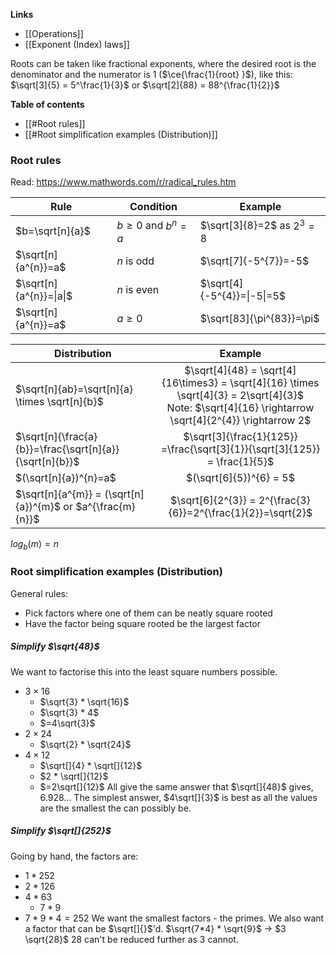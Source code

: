 **Links**
- [[Operations]] 
- [[Exponent (Index) laws]] 

Roots can be taken like fractional exponents, where the desired root is the denominator and the numerator is 1 ($\ce{\frac{1}{root} }$), like this:
$\sqrt[3]{5} = 5^\frac{1}{3}$ or $\sqrt[2]{88} = 88^{\frac{1}{2}}$

**Table of contents**
- [[#Root rules]]
- [[#Root simplification examples (Distribution)]]

### Root rules
Read: https://www.mathwords.com/r/radical_rules.htm

| Rule                    | Condition              | Example                      |
| ----------------------- | ---------------------- | ---------------------------- |
| $b=\sqrt[n]{a}$         | $b\geq0$ and $b^{n}=a$ | $\sqrt[3]{8}=2$ as $2^{3}=8$ |
| $\sqrt[n]{a^{n}}=a$     | $n$ is odd             | $\sqrt[7]{-5^{7}}=-5$        |
| $\sqrt[n]{a^{n}}=\|a\|$ | $n$ is even            | $\sqrt[4]{-5^{4}}=\|-5\|=5$  |
| $\sqrt[n]{a^{n}}=a$     | $a \geq 0$             | $\sqrt[83]{\pi^{83}}=\pi$    |

| Distribution                                               |                                                                         Example                                                                         |
| ---------------------------------------------------------- | :-----------------------------------------------------------------------------------------------------------------------------------------------------: |
| $\sqrt[n]{ab}=\sqrt[n]{a} \times \sqrt[n]{b}$              | $\sqrt[4]{48} = \sqrt[4]{16\times3} = \sqrt[4]{16} \times \sqrt[4]{3} = 2\sqrt[4]{3}$<br>Note: $\sqrt[4]{16} \rightarrow \sqrt[4]{2^{4}} \rightarrow 2$ |
| $\sqrt[n]{\frac{a}{b}}=\frac{\sqrt[n]{a}}{\sqrt[n]{b}}$    |                                       $\sqrt[3]{\frac{1}{125}} =\frac{\sqrt[3]{1}}{\sqrt[3]{125}} = \frac{1}{5}$                                        |
| $(\sqrt[n]{a})^{n}=a$                                      |                                                                 $(\sqrt[6]{5})^{6} = 5$                                                                 |
| $\sqrt[n]{a^{m}} = (\sqrt[n]{a})^{m}$ or $a^{\frac{m}{n}}$ |                                              $\sqrt[6]{2^{3}} = 2^{\frac{3}{6}}=2^{\frac{1}{2}}=\sqrt{2}$                                               |
$log_{b}(m) = n$

### Root simplification examples (Distribution)
General rules:
- Pick factors where one of them can be neatly square rooted
- Have the factor being square rooted be the largest factor

##### Simplify $\sqrt{48}$
We want to factorise this into the least square numbers possible.
- $3 \times 16$
	- $\sqrt{3} * \sqrt{16}$
	- $\sqrt{3} * 4$
	- $=4\sqrt{3}$
- $2 \times 24$
	- $\sqrt{2} * \sqrt{24}$
- $4 \times 12$
	- $\sqrt[]{4} * \sqrt[]{12}$
	- $2 * \sqrt[]{12}$
	- $=2\sqrt[]{12}$
All give the same answer that $\sqrt[]{48}$ gives, $6.928...$ The simplest answer, $4\sqrt[]{3}$ is best as all the values are the smallest the can possibly be.


##### Simplify $\sqrt[]{252}$
Going by hand, the factors are:
- $1 * 252$
- $2 * 126$
- $4 * 63$
	- $7 * 9$
- $7 * 9 * 4 = 252$
We want the smallest factors - the primes. We also want a factor that can be $\sqrt[]{}$'d.
$\sqrt{7*4} * \sqrt{9}$
-> $3 \sqrt{28}$
$28$ can't be reduced further as $3$ cannot.